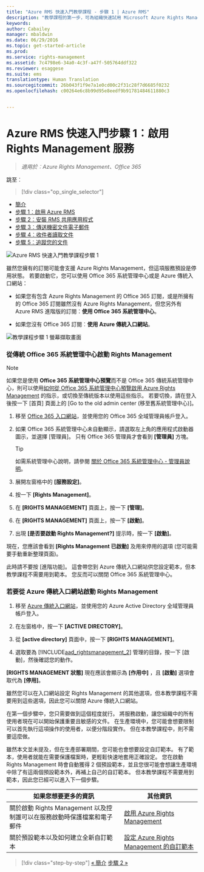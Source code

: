 ```yaml
---
title: "Azure RMS 快速入門教學課程 - 步驟 1 | Azure RMS"
description: "教學課程的第一步，可為組織快速試用 Microsoft Azure Rights Management，只有 5 個步驟，花費時間不超過 15 分鐘。"
keywords: 
author: Cabailey
manager: mbaldwin
ms.date: 06/29/2016
ms.topic: get-started-article
ms.prod: 
ms.service: rights-management
ms.assetid: 7c4798e6-34a0-4c3f-a47f-505764ddf322
ms.reviewer: esaggese
ms.suite: ems
translationtype: Human Translation
ms.sourcegitcommit: 26b043f1f9e7a1e0cd00c2f31c28f7d6685f0232
ms.openlocfilehash: c00264e6c8b99d95e8eedf9b91781484611880c3


---
```




# Azure RMS 快速入門步驟 1︰啟用 Rights Management 服務

>*適用於︰Azure Rights Management、Office 365*


跳至︰ 
> [!div class="op_single_selector"]
- [簡介](quick-start-tutorial.md)
- [步驟 1︰啟用 Azure RMS](tutorial-step1.md)
- [步驟 2︰安裝 RMS 共用應用程式](tutorial-step2.md)
- [步驟 3︰傳送機密文件電子郵件](tutorial-step3.md)
- [步驟 4︰收件者讀取文件](tutorial-step4.md)
- [步驟 5︰追蹤您的文件](tutorial-step5.md)


![Azure RMS 快速入門教學課程步驟 1](../media/AzRMS_QuickStartSteps1.PNG)

雖然您擁有的訂閱可能會支援 Azure Rights Management，但這項服務預設是停用狀態。 若要啟動它，您可以使用 Office 365 系統管理中心或是 Azure 傳統入口網站：

-   如果您有包含 Azure Rights Management 的 Office 365 訂閱，或是所擁有的 Office 365 訂閱雖然沒有 Azure Rights Management，但您另外有 Azure RMS 進階版的訂閱：**使用 Office 365 系統管理中心**。

-   如果您沒有 Office 365 訂閱︰**使用 Azure 傳統入口網站**。

![教學課程步驟 1 螢幕擷取畫面](../media/AzRMS_Tutorial_1_Screenshots.png)

### 從傳統 Office 365 系統管理中心啟動 Rights Management

> [!NOTE]
> 如果您是使用 **Office 365 系統管理中心預覽**而不是 Office 365 傳統系統管理中心，則可以使用[如何從 Office 365 系統管理中心預覽啟用 Azure Rights Management](../deploy-use/activate-office365-preview.md) 的指示，或切換至傳統版本以使用這些指示。 若要切換，請在登入後按一下 [首頁] 頁面上的 [Go to the old admin center (移至舊系統管理中心)]。

1.  移至 [Office 365 入口網站](https://portal.office.com/)，並使用您的 Office 365 全域管理員帳戶登入。

2.  如果 Office 365 系統管理中心未自動顯示，請選取左上角的應用程式啟動器圖示，並選擇 [管理員]。 只有 Office 365 管理員才會看到 **[管理員]** 方塊。

    > [!TIP]
    > 如需系統管理中心說明，請參閱 [關於 Office 365 系統管理中心 - 管理員說明](https://support.office.com/article/About-the-Office-365-admin-center-Admin-Help-58537702-d421-4d02-8141-e128e3703547)。

3.  展開左窗格中的 **[服務設定]**。

4.  按一下 **[Rights Management]**。

5.  在 **[RIGHTS MANAGEMENT]** 頁面上，按一下 **[管理]**。

6.  在 **[RIGHTS MANAGEMENT]** 頁面上，按一下 **[啟動]**。

7.  出現 **[是否要啟動 Rights Management?]** 提示時，按一下 **[啟動]**。

現在，您應該會看到 **[Rights Management 已啟動]** 及用來停用的選項 (您可能需要手動重新整理頁面)。

此時請不要按 [進階功能]。 這會帶您到 Azure 傳統入口網站供您設定範本，但本教學課程不需要用到範本。 您反而可以關閉 Office 365 系統管理中心。

### 若要從 Azure 傳統入口網站啟動 Rights Management

1.  移至 [Azure 傳統入口網站](http://go.microsoft.com/fwlink/p/?LinkID=275081)，並使用您的 Azure Active Directory 全域管理員帳戶登入。

2.  在左窗格中，按一下 **[ACTIVE DIRECTORY]**。

3.  從 **[active directory]** 頁面中，按一下 **[RIGHTS MANAGEMENT]**。

4.  選取要為 [!INCLUDE[aad_rightsmanagement_2](../includes/aad_rightsmanagement_2_md.md)] 管理的目錄，按一下 [啟動]，然後確認您的動作。

**[RIGHTS MANAGEMENT 狀態]** 現在應該會顯示為 **[作用中]** ，且 **[啟動]** 選項會取代為 **[停用]**。

雖然您可以在入口網站設定 Rights Management 的其他選項，但本教學課程不需要用到這些選項，因此您可以關閉 Azure 傳統入口網站。

在第一個步驟中，您只需要做到這個程度就行。 將服務啟動，讓您組織中的所有使用者現在可以開始保護重要且敏感的文件。 在生產環境中，您可能會想要限制可以首先執行這項操作的使用者，以便分階段實作。 但在本教學課程中，則不需要這麼做。

雖然本文並未提及，但在生產部署期間，您可能也會想要設定自訂範本。 有了範本，使用者就能在需要保護檔案時，更輕鬆快速地套用正確設定。 您在啟動 Rights Management 時會自動獲得 2 個預設範本，並且您很可能會想讓生產環境中除了有這兩個預設範本外，再補上自己的自訂範本。 但本教學課程不需要用到範本，因此您已經可以進入下一個步驟。

|如果您想要更多的資訊|其他資訊|
|--------------------------------|--------------------------|
|關於啟動 Rights Management 以及控制誰可以在服務啟動時保護檔案和電子郵件|[啟用 Azure Rights Management](../deploy-use/activate-service.md)|
|關於預設範本以及如何建立全新自訂範本|[設定 Azure Rights Management 的自訂範本](../deploy-use/configure-custom-templates.md)|


>[!div class="step-by-step"]
[« 簡介](quick-start-tutorial.md)
[步驟 2 »](tutorial-step2.md)


<!--HONumber=Aug16_HO4-->


